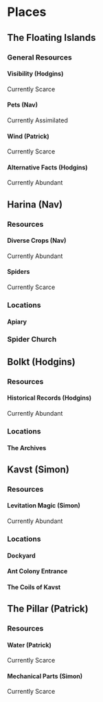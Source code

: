 # Places

## The Floating Islands

### General Resources

#### Visibility (**Hodgins**)

Currently Scarce

#### Pets (**Nav**)

Currently Assimilated

#### Wind (**Patrick**)

Currently Scarce

#### Alternative Facts (**Hodgins**)

Currently Abundant

## Harina (**Nav**)

### Resources

#### Diverse Crops (**Nav**)

Currently Abundant

#### Spiders

Currently Scarce

### Locations

#### Apiary

### Spider Church

## Bolkt (**Hodgins**)

### Resources

#### Historical Records (**Hodgins**)

Currently Abundant

### Locations

#### The Archives

## Kavst (**Simon**)

### Resources

#### Levitation Magic (**Simon**)

Currently Abundant

### Locations

#### Dockyard

#### Ant Colony Entrance

#### The Coils of Kavst

## The Pillar (**Patrick**)

### Resources

#### Water (**Patrick**)

Currently Scarce

#### Mechanical Parts (**Simon**)

Currently Scarce
